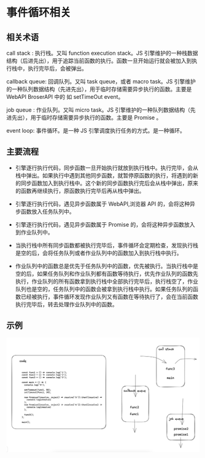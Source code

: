 # 事件循环相关

## 相关术语

call stack : 执行栈。又叫 function execution stack。JS 引擎维护的一种栈数据结构（后进先出），用于追踪当前函数的执行。函数一旦开始运行就会被加入到执行栈中，执行完毕后，会被弹出。

callback queue: 回调队列。又叫 task queue，或者 macro task。JS 引擎维护的一种队列数据结构（先进先出），用于临时存储需要异步执行的函数。主要是 WebAPI BroserAPI 中的 如 setTimeOut event。

job queue : 作业队列。又叫 micro task。JS 引擎维护的一种队列数据结构（先进先出），用于临时存储需要异步执行的函数。主要是 Promise 。

event loop: 事件循环。是一种 JS 引擎调度执行任务的方式。是一种循环。

## 主要流程

- 引擎逐行执行代码，同步函数一旦开始执行就放到执行栈中。执行完毕，会从栈中弹出。如果执行中遇到其他同步函数，就暂停原函数的执行，将遇到的新的同步函数加入到执行栈中。这个新的同步函数执行完后会从栈中弹出，原来的函数再继续执行，原函数执行完毕后再从栈中弹出。

- 引擎逐行执行代码，遇见异步函数属于 WebAPI,浏览器 API 的，会将这种异步函数放入任务队列中。

- 引擎逐行执行代码，遇见异步函数属于 Promise 的，会将这种异步函数放入到作业队列中。

- 当执行栈中所有同步函数都被执行完毕后，事件循环会定期检查，发现执行栈是空的后，会将任务队列或者作业队列中的函数加入到执行栈中执行。

- 作业队列中的函数总是优先于任务队列中的函数，优先被执行。当执行栈中是空的后，如果任务队列和作业队列都有函数等待执行，优先作业队列的函数先执行，作业队列的所有函数拿到执行栈中全部执行完毕后，执行栈空了，作业队列也是空的，任务队列中的函数会被拿到执行栈中执行。如果任务队列的函数已经被执行，事件循环发现作业队列又有函数在等待执行了，会在当前函数执行完毕后，转去处理作业队列中的函数。

## 示例

![img](./images/s2022-12-26-18.39.46.png)

